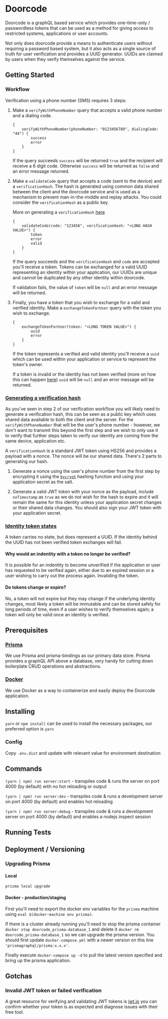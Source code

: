 # Doorcode

Doorcode is a graphQL based service which provides one-time-only / passwordless tokens that can be used as a method for giving access to restricted systems, applications or user accounts.

Not only does doorcode provide a means to authenticate users without requiring a password based system, but it also acts as a single source of truth for user verification and provides a UUID generator. UUIDs are claimed by users when they verify themselves against the service.

## Getting Started

### Workflow

Verification using a phone number (SMS) requires 3 steps:

1.  Make a `verifyWithPhoneNumber` query that accepts a valid phone number and a dialing code.

    ```
    {
        verifyWithPhoneNumber(phoneNumber: "0123456789", dialingCode: "44") {
            success
            error
        }
    }
    ```

    If the query succeeds `success` will be returned `true` and the recipient will receive a 6 digit code. Otherwise `success` will be returned as `false` and an error message returned.

2.  Make a `validateCode` query that accepts a code (sent to the device) and a `verificationHash`. The hash is generated using common data shared between the client and the doorcode service and is used as a mechanism to prevent man-in-the-middle and replay attacks. You could consider the `verificationHash` as a public key.

    More on generating a `verificationHash` [here](#generating-a-verification-hash)

    ```
    {
        validateCode(code: "123456", verificationHash: "<LONG HASH VALUE>") {
            token
            error
            valid
        }
    }
    ```

    If the query succeeds and the `verificationHash` and `code` are accepted you'll receive a token. Tokens can be exchanged for a valid UUID representing an identity within your application, our UUIDs are unique and cannot be duplicated by any other identity within doorcode.

    If validation fails, the value of `token` will be `null` and an error message will be returned.

3.  Finally, you have a token that you wish to exchange for a valid and verified identity. Make a `exchangeTokenForUser` query with the token you wish to exchange.

    ```
    {
        exchangeTokenForUser(token: "<LONG TOKEN VALUE>") {
            uuid
            error
        }
    }
    ```

    If the token represents a verified and valid identity you'll receive a `uuid` which can be used within your application or service to represent the token's owner.

    If a token is invalid or the identity has not been verified (more on how this can happen [here](#identity-token-states)) `uuid` will be `null` and an error message will be returned.

### [Generating a verification hash](#generating-a-verification-hash)

As you've seen in step 2 of our verification workflow you will likely need to generate a verification hash, this can be seen as a public key which uses shared data available to both the client and the server. For the `verifyWithPhoneNumber` that will be the user's phone number - however, we don't want to transmit this beyond the first step and we wish to only use it to verify that further steps taken to verify our identity are coming from the same device, application etc.

A `verificationHash` is a standard JWT token using HS256 and provides a payload with a nonce. The nonce will be our shared data. There's 2 parts to generating our hash.

1.  Generate a nonce using the user's phone number from the first step by encrypting it using the [`bycrypt`](https://en.wikipedia.org/wiki/Bcrypt) hashing function and using your application secret as the salt.

2.  Generate a valid JWT token with your nonce as the payload, include `noTimestamp` as `true` as we do not wish for the hash to expire and it will remain the same for this identity unless your application secret changes or their shared data changes. You should also sign your JWT token with your application secret.

### [Identity token states](#identity-token-states)

A token carries no state, but does represent a UUID. If the identity behind the UUID has not been verified token exchanges will fail.

#### Why would an indentity with a token no longer be verified?

It is possible for an indentity to become unverified if the application or user has requested to be verified again, either due to an expired session or a user wishing to carry out the process again. Invaliding the token.

#### Do tokens change or expire?

No, a token will not expire but they may change if the underlying identity changes, most likely a token will be immutable and can be stored safely for long periods of time, even if a user wishes to verify themselves again; a token will only be valid once an identity is verified.

## Prerequisites

### [Prisma](https://github.com/graphcool/prisma)

We use Prisma and prisma-bindings as our primary data store. Prisma provides a graphQL API above a database, very handy for cutting down boilerplate CRUD operations and abstractions.

### [Docker](https://www.docker.com/)

We use Docker as a way to containerize and easily deploy the Doorcode application.

## Installing

`yarn` or `npm install` can be used to install the necessary packages, our preferred option is `yarn`

### Config

Copy `.env.dist` and update with relevant value for environment destination

## Commands

`(yarn | npm) run server:start` - transpiles code & runs the server on port 4000 (by default) with no hot reloading or output

`(yarn | npm) run server:dev` - transpiles code & runs a development server on port 4000 (by default) and enables hot reloading

`(yarn | npm) run server:debug` - transpiles code & runs a development server on port 4000 (by default) and enables a nodejs inspect session

## Running Tests

## Deployment / Versioning

### Upgrading Prisma

#### Local

`prisma local upgrade`

#### Docker - production/staging

First you'll need to export the docker env variables for the `prisma` machine using `eval $(docker-machine env prisma)`.

If there is a cluster already running you'll need to stop the prisma container `docker stop doorcode_prisma-database_1` and delete it `docker rm doorcode_prisma-database_1` so we can upgrade the prisma version. You should first update `docker-compose.yml` with a newer version on this line `'prismagraphql/prisma:x.x.x'`.

Finally execute `docker-compose up -d` to pull the latest version specified and bring up the prisma application.

## Gotchas

### Invalid JWT token or failed verification

A great resource for verifying and validating JWT tokens is [jwt.io](https://jwt.io/) you can confirm whether your token is as expected and diagnose issues with their free tool.
